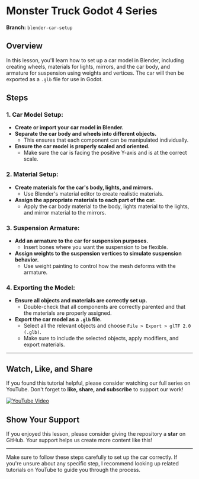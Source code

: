 # Monster Truck Godot 4 Series

**Branch:** `blender-car-setup`

## Overview
In this lesson, you'll learn how to set up a car model in Blender, including creating wheels, materials for lights, mirrors, and the car body, and armature for suspension using weights and vertices. The car will then be exported as a `.glb` file for use in Godot.

## Steps

### 1. Car Model Setup:
- **Create or import your car model in Blender.**
- **Separate the car body and wheels into different objects.**
  - This ensures that each component can be manipulated individually.
- **Ensure the car model is properly scaled and oriented.**
  - Make sure the car is facing the positive Y-axis and is at the correct scale.

### 2. Material Setup:
- **Create materials for the car's body, lights, and mirrors.**
  - Use Blender's material editor to create realistic materials.
- **Assign the appropriate materials to each part of the car.**
  - Apply the car body material to the body, lights material to the lights, and mirror material to the mirrors.

### 3. Suspension Armature:
- **Add an armature to the car for suspension purposes.**
  - Insert bones where you want the suspension to be flexible.
- **Assign weights to the suspension vertices to simulate suspension behavior.**
  - Use weight painting to control how the mesh deforms with the armature.

### 4. Exporting the Model:
- **Ensure all objects and materials are correctly set up.**
  - Double-check that all components are correctly parented and that the materials are properly assigned.
- **Export the car model as a `.glb` file.**
  - Select all the relevant objects and choose `File > Export > glTF 2.0 (.glb)`.
  - Make sure to include the selected objects, apply modifiers, and export materials.

---

## Watch, Like, and Share
If you found this tutorial helpful, please consider watching our full series on YouTube. Don't forget to **like, share, and subscribe** to support our work!

[![YouTube Video](https://img.youtube.com/vi/VIDEO_ID/0.jpg)](https://www.youtube.com/watch?v=VIDEO_ID)

## Show Your Support
If you enjoyed this lesson, please consider giving the repository a **star** on GitHub. Your support helps us create more content like this!

---

Make sure to follow these steps carefully to set up the car correctly. If you're unsure about any specific step, I recommend looking up related tutorials on YouTube to guide you through the process.
